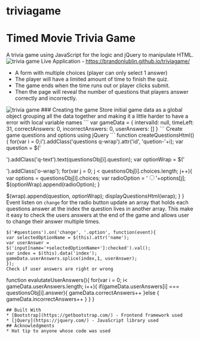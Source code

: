 # triviagame
# Timed Movie Trivia Game
A trivia game using JavaScript for the logic and jQuery to manipulate HTML.
<img src="assets/images/start.jpng" alt="trivia game">
Live Application - https://brandonlublin.github.io/triviagame/
- A form with multiple choices (player can only select 1 answer)
- The player will have a limited amount of time to finish the quiz.
- The game ends when the time runs out or player clicks submit. 
- Then the page will reveal the number of questions that players answer correctly and incorrectly.
<img src="assets/images/end.jpng" alt="trivia game">
### Creating the game
Store initial game data as a global object grouping all the data together and making it a little harder to have a error with local variable names
```
var gameData = {
intervalId: null,
timeLeft: 31,
correctAnswers: 0,
incorrectAnswers: 0,
userAnswers: []
}
```
Create game questions and options using jQuery
```
function createQuestionsHtml(){
for(var i = 0;i<questionsObj.length;i++){
var wrap = $('<div>').addClass('questions q-wrap').attr('id', 'quetion-'+i);
var question = $('<p>').addClass('q-text').text(questionsObj[i].question);
var optionWrap = $('<div>').addClass('o-wrap');
for(var j = 0; j < questionsObj[i].choices.length; j++){
var options = questionsObj[i].choices;
var radioOption = '<input type="radio" data-index="'+i+' "class="option" id="o-'+j+'" name="question'+i+'" value="'+options[j]+'">'+options[j];
$(optionWrap).append(radioOption);
}

$(wrap).append(question, optionWrap);
displayQuestionsHtml(wrap);
}
}
Event listen on `change` for the radio button
update an array that holds each questions answer at the index the question lives in another array. This make it easy to check the users answers at the end of the game and allows user to change their answer multiple times.
```
$('#questions').on('change', '.option', function(event){
var selectedOptionName = $(this).attr('name');
var userAnswer = $('input[name='+selectedOptionName+']:checked').val();
var index = $(this).data('index');
gameData.userAnswers.splice(index,1, userAnswer);
});
Check if user answers are right or wrong
```
function evalutateUserAnswers(){ 
for(var i = 0; i< gameData.userAnswers.length; i++){
if(gameData.userAnswers[i] === questionsObj[i].answer){
gameData.correctAnswers++
}else {
gameData.incorrectAnswers++ 
}
}
}
```
## Built With
* [Bootstrap](https://getbootstrap.com/) - Frontend framework used
* [jQuery](https://jquery.com/) - JavaScript library used
## Acknowledgments
* Hat tip to anyone whose code was used
